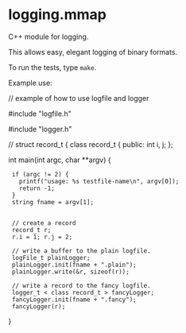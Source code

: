 logging.mmap
============

C++ module for logging.

This allows easy, elegant logging of binary formats. 

To run the tests, type `make`. 

Example use:

   
   // example of how to use logfile and logger
   
   #include "logfile.h"
   
   #include "logger.h"
   
   // struct record_t {
   class record_t {
   public:
     int i, j;
   };
   
   
   int main(int argc, char **argv) {
   
     if (argc != 2) {
       printf("usage: %s testfile-name\n", argv[0]);
       return -1;
     }
     string fname = argv[1];
   
   
     // create a record
     record_t r;
     r.i = 1; r.j = 2;
   
     // write a buffer to the plain logfile.
     logFile_t plainLogger;
     plainLogger.init(fname + ".plain");
     plainLogger.write(&r, sizeof(r));
   
     // write a record to the fancy logfile.
     logger_t < class record_t > fancyLogger;
     fancyLogger.init(fname + ".fancy");
     fancyLogger(r);
   
   }

  
